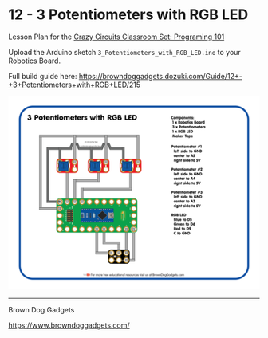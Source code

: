 # 12 - 3 Potentiometers with RGB LED

Lesson Plan for the [Crazy Circuits Classroom Set: Programing 101](https://www.browndoggadgets.com/collections/new-crazy-circuits-kits/products/crazy-circuits-classroom-set-programing-101)

Upload the Arduino sketch `3_Potentiometers_with_RGB_LED.ino` to your Robotics Board.

Full build guide here: https://browndoggadgets.dozuki.com/Guide/12+-+3+Potentiometers+with+RGB+LED/215

![3 Potentiometers with RGB LED](Images/3_Potentiometers_with_RGB_LED.png)

---

Brown Dog Gadgets

https://www.browndoggadgets.com/


